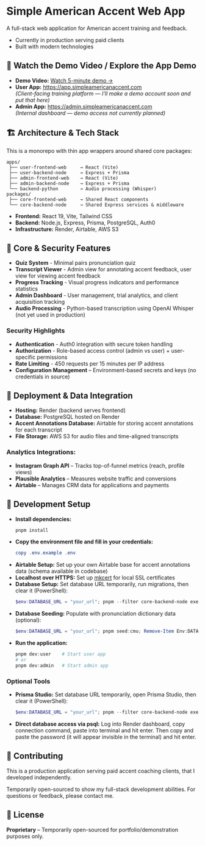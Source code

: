 # Simple American Accent Web App

A full-stack web application for American accent training and feedback.

- Currently in production serving paid clients
- Built with modern technologies

## 🚀 Watch the Demo Video / Explore the App Demo

- **Demo Video:** [Watch 5-minute demo →](https://youtu.be/1I5FPCRFm7o)
- **User App:** https://app.simpleamericanaccent.com  
  _(Client-facing training platform — I'll make a demo account soon and put that here)_
- **Admin App:** https://admin.simpleamericanaccent.com  
  _(Internal dashboard — demo access not currently planned)_

## 🏗️ Architecture & Tech Stack

This is a monorepo with thin app wrappers around shared core packages:

```
apps/
 ├── user-frontend-web     → React (Vite)
 ├── user-backend-node     → Express + Prisma
 ├── admin-frontend-web    → React (Vite)
 ├── admin-backend-node    → Express + Prisma
 └── backend-python        → Audio processing (Whisper)
packages/
 ├── core-frontend-web     → Shared React components
 └── core-backend-node     → Shared Express services & middleware
```

- **Frontend:** React 19, Vite, Tailwind CSS
- **Backend:** Node.js, Express, Prisma, PostgreSQL, Auth0
- **Infrastructure:** Render, Airtable, AWS S3

## 🎯 Core & Security Features

- **Quiz System** - Minimal pairs pronunciation quiz
- **Transcript Viewer** - Admin view for annotating accent feedback, user view for viewing accent feedback
- **Progress Tracking** - Visual progress indicators and performance statistics
- **Admin Dashboard** - User management, trial analytics, and client acquisition tracking
- **Audio Processing** - Python-based transcription using OpenAI Whisper (not yet used in production)

### Security Highlights

- **Authentication** - Auth0 integration with secure token handling
- **Authorization** - Role-based access control (admin vs user) + user-specific permissions
- **Rate Limiting** - 450 requests per 15 minutes per IP address
- **Configuration Management** – Environment-based secrets and keys (no credentials in source)

## 🚀 Deployment & Data Integration

- **Hosting:** Render (backend serves frontend)
- **Database:** PostgreSQL hosted on Render
- **Accent Annotations Database:** Airtable for storing accent annotations for each transcript
- **File Storage:** AWS S3 for audio files and time-aligned transcripts

### Analytics Integrations:

- **Instagram Graph API** – Tracks top-of-funnel metrics (reach, profile views)
- **Plausible Analytics** – Measures website traffic and conversions
- **Airtable** – Manages CRM data for applications and payments

## 🧪 Development Setup

- **Install dependencies:**
  ```powershell
  pnpm install
  ```
- **Copy the environment file and fill in your credentials:**
  ```powershell
  copy .env.example .env
  ```
- **Airtable Setup:** Set up your own Airtable base for accent annotations data (schema available in codebase)
- **Localhost over HTTPS:** Set up [mkcert](https://github.com/FiloSottile/mkcert) for local SSL certificates
- **Database Setup:** Set database URL temporarily, run migrations, then clear it (PowerShell):
  ```powershell
  $env:DATABASE_URL = "your_url"; pnpm --filter core-backend-node exec prisma migrate dev; Remove-Item Env:DATABASE_URL
  ```
- **Database Seeding:** Populate with pronunciation dictionary data (optional):
  ```powershell
  $env:DATABASE_URL = "your_url"; pnpm seed:cmu; Remove-Item Env:DATABASE_URL
  ```
- **Run the application:**
  ```powershell
  pnpm dev:user    # Start user app
  # or
  pnpm dev:admin   # Start admin app
  ```

### Optional Tools

- **Prisma Studio:** Set database URL temporarily, open Prisma Studio, then clear it (PowerShell):
  ```powershell
  $env:DATABASE_URL = "your_url"; pnpm --filter core-backend-node exec prisma studio; Remove-Item Env:DATABASE_URL
  ```
- **Direct database access via psql:** Log into Render dashboard, copy connection command, paste into terminal and hit enter. Then copy and paste the password (it will appear invisible in the terminal) and hit enter.

## 🤝 Contributing

This is a production application serving paid accent coaching clients, that I developed independently.

Temporarily open-sourced to show my full-stack development abilities. For questions or feedback, please contact me.

## 📄 License

**Proprietary** – Temporarily open-sourced for portfolio/demonstration purposes only.
